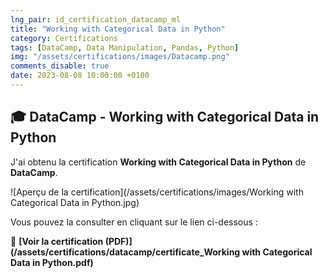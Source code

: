 ```yaml
---
lng_pair: id_certification_datacamp_ml
title: "Working with Categorical Data in Python"
category: Certifications
tags: [DataCamp, Data Manipulation, Pandas, Python]
img: "/assets/certifications/images/Datacamp.png"
comments_disable: true
date: 2023-08-08 10:00:00 +0100
---
```


## 🎓 DataCamp - Working with Categorical Data in Python

J'ai obtenu la certification **Working with Categorical Data in Python** de **DataCamp**.

![Aperçu de la certification](/assets/certifications/images/Working with Categorical Data in Python.jpg)  

Vous pouvez la consulter en cliquant sur le lien ci-dessous :

📜 **[Voir la certification (PDF)](/assets/certifications/datacamp/certificate_Working with Categorical Data in Python.pdf)** 

